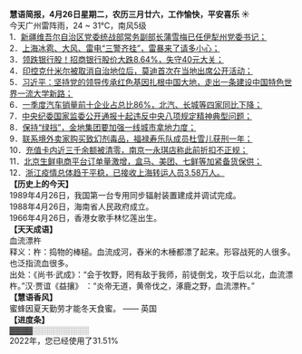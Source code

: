 
**慧语简报，4月26日星期二，农历三月廿六，工作愉快，平安喜乐 ☀**<br />今天广州雷阵雨，24 ~ 31℃，南风5级<br />1．[新疆维吾尔自治区党委统战部常务副部长蒲雪梅已任伊犁州党委书记；](https://www.thepaper.cn/newsDetail_forward_17792144)<br />2．[上海冰雹、大风、雷电“三警齐挂”，雷暴来了请多小心；](https://www.thepaper.cn/newsDetail_forward_17793088)<br />3．[领跌银行股！招商银行股价大跌8.64%，失守40元大关；](https://www.jiemian.com/article/7382803.html)<br />4．[印控克什米尔被取消自治地位后，莫迪首次在当地出席公开活动；](https://www.thepaper.cn/newsDetail_forward_17791904)<br />5．[习近平：坚持党的领导传承红色基因扎根中国大地，走出一条建设中国特色世界一流大学新路；](https://www.thepaper.cn/newsDetail_forward_17794027)<br />6．[一季度汽车销量前十企业占总比86%，北汽、长城等四家同比下降；](https://www.jiemian.com/article/7384113.html)<br />7．[中央纪委国家监委公开通报十起违反中央八项规定精神典型问题；](https://www.thepaper.cn/newsDetail_forward_17793723)<br />8．[保持“绿挡”，金地集团要加强一线城市拿地力度；](https://www.jiemian.com/article/7383826.html)<br />9．[联系境外卖家购买致幻剂毒品，福禄寿乐队成员杜雪儿获刑一年；](https://www.thepaper.cn/newsDetail_forward_17791775)<br />10．[充值卡内近三千余额被清零，南京一永琪店称此前折扣不正规；](https://www.thepaper.cn/newsDetail_forward_17792193)<br />11．[北京生鲜电商平台订单量激增，盒马、美团、七鲜等加紧备货保供；](https://www.jiemian.com/article/7380273.html)<br />12．[浙江疫情总体趋于平稳，已接收上海转运人员3.58万人。](https://www.thepaper.cn/newsDetail_forward_17792082)<br />**【历史上的今天】**<br />1989年4月26日，我国第一台专用同步辐射装置建成并调试完成。<br />1988年4月26日，海南省人民政府成立。<br />1966年4月26日，香港女歌手林忆莲出生。<br />**【天天成语】**<br />血流漂杵<br />释义：杵：捣物的棒槌。血流成河，舂米的木棰都漂了起来。形容战死的人很多。也泛指流血很多。<br />出处：《尚书·武成》：“会于牧野，罔有敌于我师，前徒倒戈，攻于后以北，血流漂杵。”汉·贾谊《益攘》 ：“炎帝无道，黄帝伐之，涿鹿之野，血流漂杵。”<br />**【慧语香风】**<br />蜜蜂因夏天勤劳才能冬天食蜜。  —— 英国 <br />**【进度条】**<br />▓▓▓▓░░░░░░░░░░<br />2022年，您已经使用了31.51%

<br /> 
